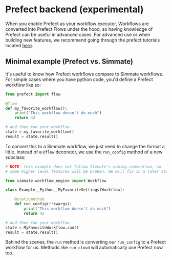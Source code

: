 
# Prefect backend (experimental)

When you enable Prefect as your workflow executor, Workflows are converted into
Prefect Flows under the hood, so having knowledge of Prefect can be useful in 
advanced cases. For advanced use or when building new features, we recommend 
going through the prefect tutorials located
[here](https://orion-docs.prefect.io/tutorials/first-steps/).


## Minimal example (Prefect vs. Simmate)

It's useful to know how Prefect workflows compare to Simmate workflows. For
simple cases where you have python code, you'd define a Prefect workflow
like so:

``` python
from prefect import flow

@flow
def my_favorite_workflow():
    print("This workflow doesn't do much")
    return 42

# and then run your workflow
state = my_favorite_workflow()
result = state.result()
```

To convert this to a Simmate workflow, we just need to change the format
a little. Instead of a `@flow` decorator, we use the `run_config` method
of a new subclass:

``` python
# NOTE: this example does not follow Simmate's naming convention, so
# some higher level features will be broken. We will fix in a later step.

from simmate.workflow_engine import Workflow

class Example__Python__MyFavoriteSettings(Workflow):

    @staticmethod
    def run_config(**kwargs):
        print("This workflow doesn't do much")
        return 42

# and then run your workflow
state = MyFavoriteWorkflow.run()
result = state.result()
```

Behind the scenes, the `run` method is converting our `run_config` to a
Prefect workflow for us. Methods like `run_cloud` will automatically use
Prefect now too.
